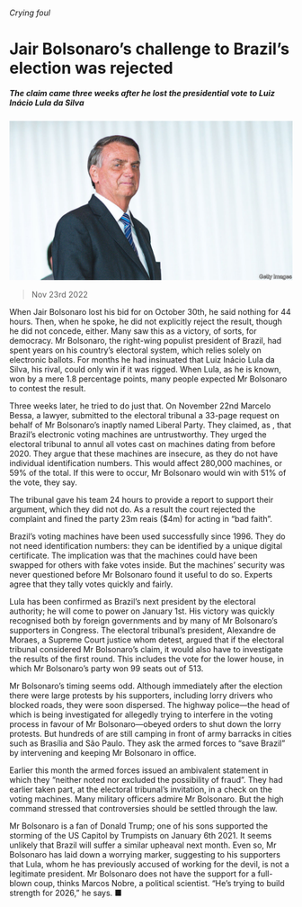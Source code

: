 ###### Crying foul

# Jair Bolsonaro’s challenge to Brazil’s election was rejected 

##### The claim came three weeks after he lost the presidential vote to Luiz Inácio Lula da Silva 

![image](images/20221126_AMP003.jpg) 

> Nov 23rd 2022 

When Jair Bolsonaro lost his bid for  on October 30th, he said nothing for 44 hours. Then, when he spoke, he did not explicitly reject the result, though he did not concede, either. Many saw this as a victory, of sorts, for democracy. Mr Bolsonaro, the right-wing populist president of Brazil, had spent years  on his country’s electoral system, which relies solely on electronic ballots. For months he had insinuated that Luiz Inácio Lula da Silva, his rival, could only win if it was rigged. When Lula, as he is known, won by a mere 1.8 percentage points, many people expected Mr Bolsonaro to contest the result. 

Three weeks later, he tried to do just that. On November 22nd Marcelo Bessa, a lawyer, submitted to the electoral tribunal a 33-page request on behalf of Mr Bolsonaro’s inaptly named Liberal Party. They claimed, as , that Brazil’s electronic voting machines are untrustworthy. They urged the electoral tribunal to annul all votes cast on machines dating from before 2020. They argue that these machines are insecure, as they do not have individual identification numbers. This would affect 280,000 machines, or 59% of the total. If this were to occur, Mr Bolsonaro would win with 51% of the vote, they say.

The tribunal gave his team 24 hours to provide a report to support their argument, which they did not do. As a result the court rejected the complaint and fined the party 23m reais ($4m) for acting in “bad faith”. 

Brazil’s voting machines have been used successfully since 1996. They do not need identification numbers: they can be identified by a unique digital certificate. The implication was that the machines could have been swapped for others with fake votes inside. But the machines’ security was never questioned before Mr Bolsonaro found it useful to do so. Experts agree that they tally votes quickly and fairly. 

Lula has been confirmed as Brazil’s next president by the electoral authority; he will come to power on January 1st. His victory was quickly recognised both by foreign governments and by many of Mr Bolsonaro’s supporters in Congress. The electoral tribunal’s president, Alexandre de Moraes, a Supreme Court justice whom  detest, argued that if the electoral tribunal considered Mr Bolsonaro’s claim, it would also have to investigate the results of the first round. This includes the vote for the lower house, in which Mr Bolsonaro’s party won 99 seats out of 513.

Mr Bolsonaro’s timing seems odd. Although immediately after the election there were large protests by his supporters, including lorry drivers who blocked roads, they were soon dispersed. The highway police—the head of which is being investigated for allegedly trying to interfere in the voting process in favour of Mr Bolsonaro—obeyed orders to shut down the lorry protests. But hundreds of  are still camping in front of army barracks in cities such as Brasília and São Paulo. They ask the armed forces to “save Brazil” by intervening and keeping Mr Bolsonaro in office. 

Earlier this month the armed forces issued an ambivalent statement in which they “neither noted nor excluded the possibility of fraud”. They had earlier taken part, at the electoral tribunal’s invitation, in a check on the voting machines. Many military officers admire Mr Bolsonaro. But the high command stressed that controversies should be settled through the law.

Mr Bolsonaro is a fan of Donald Trump; one of his sons supported the storming of the US Capitol by Trumpists on January 6th 2021. It seems unlikely that Brazil will suffer a similar upheaval next month. Even so, Mr Bolsonaro has laid down a worrying marker, suggesting to his supporters that Lula, whom he has previously accused of working for the devil, is not a legitimate president. Mr Bolsonaro does not have the support for a full-blown coup, thinks Marcos Nobre, a political scientist. “He’s trying to build strength for 2026,” he says. ■

